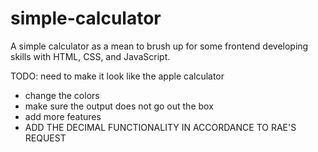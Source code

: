 # simple-calculator
A simple calculator as a mean to brush up for some frontend developing skills with HTML, CSS, and JavaScript. 

TODO:
need to make it look like the apple calculator
- change the colors
- make sure the output does not go out the box
- add more features
- ADD THE DECIMAL FUNCTIONALITY IN ACCORDANCE TO RAE'S REQUEST
